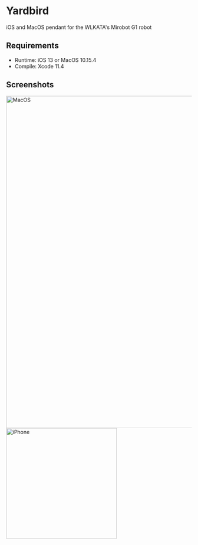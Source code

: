 # Yardbird
iOS and MacOS pendant for the WLKATA's Mirobot G1 robot

## Requirements

- Runtime: iOS 13 or MacOS 10.15.4
- Compile: Xcode 11.4

## Screenshots

<img width="901" alt="MacOS" src="https://user-images.githubusercontent.com/503792/79641946-a7cc7e00-8168-11ea-800c-84ed03549d38.png">

<img width="300" alt="iPhone" src="https://user-images.githubusercontent.com/503792/79641961-c894d380-8168-11ea-837e-4c2cb874603c.jpeg">
